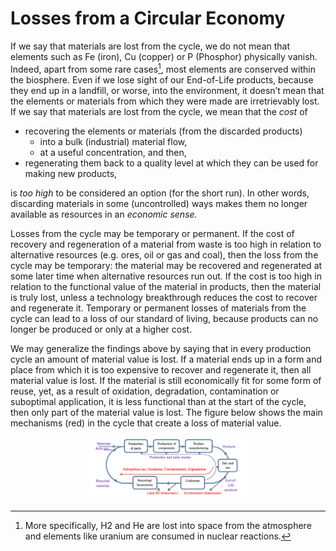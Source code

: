 # Losses from a Circular Economy

If we say that materials are lost from the cycle, we do not mean that elements such as Fe (iron), Cu
(copper) or P (Phosphor) physically vanish. Indeed, apart from some rare cases[^1], most elements are
conserved within the biosphere. Even if we lose sight of our End-of-Life products, because they end up
in a landfill, or worse, into the environment, it doesn’t mean that the elements or materials from which
they were made are irretrievably lost. If we say that materials are lost from the cycle, we mean that the
*cost* of
* recovering the elements or materials (from the discarded products)
    - into a bulk (industrial) material flow,
    - at a useful concentration, and then,
* regenerating them back to a quality level at which they can be used for making new products,

is *too high* to be considered an option (for the short run). In other words, discarding materials in some
(uncontrolled) ways makes them no longer available as resources in an *economic sense.*

Losses from the cycle may be temporary or permanent. If the cost of recovery and regeneration of a
material from waste is too high in relation to alternative resources (e.g. ores, oil or gas and coal), then
the loss from the cycle may be temporary: the material may be recovered and regenerated at some later
time when alternative resources run out. If the cost is too high in relation to the functional value of the
material in products, then the material is truly lost, unless a technology breakthrough reduces the cost
to recover and regenerate it. Temporary or permanent losses of materials from the cycle can lead to a
loss of our standard of living, because products can no longer be produced or only at a higher cost.

We may generalize the findings above by saying that in every production cycle an amount of material
value is lost. If a material ends up in a form and place from which it is too expensive to recover and
regenerate it, then all material value is lost. If the material is still economically fit for some form of
reuse, yet, as a result of oxidation, degradation, contamination or suboptimal application, it is less
functional than at the start of the cycle, then only part of the material value is lost. The figure below
shows the main mechanisms (red) in the cycle that create a loss of material value.

<p align="center">
<img src="Photo6.1.png" width="50%" height="50%">
</p>

[^1]: More specifically, H2 and He are lost into space from the atmosphere and elements like uranium are consumed in nuclear
reactions.
